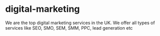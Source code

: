# digital-marketing
We are the top digital marketing services in the UK. We offer all types of services like SEO, SMO, SEM, SMM, PPC, lead generation etc
